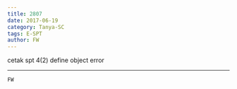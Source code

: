```yaml
---
title: 2807
date: 2017-06-19
category: Tanya-SC
tags: E-SPT
author: FW
---
```


cetak spt 4(2) define object error

---



`FW`
